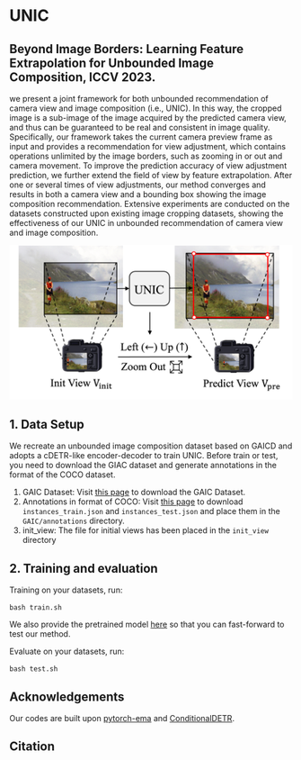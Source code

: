 # UNIC

## Beyond Image Borders: Learning Feature Extrapolation for Unbounded Image Composition, ICCV 2023. 


we present a joint framework for both unbounded recommendation of camera view and image composition (i.e., UNIC). In this way, the cropped image is a sub-image of the image acquired by the predicted camera view, and thus can be guaranteed to be real and consistent in image quality. Specifically, our framework takes the current camera preview frame as input and provides a recommendation for view adjustment, which contains operations unlimited by the image borders, such as zooming in or out and camera movement. To improve the prediction accuracy of view adjustment prediction, we further extend the field of view by feature extrapolation. After one or several times of view adjustments, our method converges and results in both a camera view and a bounding box showing the image composition recommendation. Extensive experiments are conducted on the datasets constructed upon existing image cropping datasets, showing the effectiveness of our UNIC in unbounded recommendation of camera view and image composition. 

<div style="align: center">
<img src="./assets/method.png" width="700px">
</div>




## 1. Data Setup

We recreate an unbounded image composition dataset based on GAICD and adopts a cDETR-like encoder-decoder to train UNIC.
Before train or test, you need to download the GIAC dataset and generate annotations in the format of the COCO dataset.
1. GAIC Dataset: Visit [this page](https://drive.google.com/file/d/1tDdQqDe8dMoMIVi9Z0WWI5vtRViy01nR/view) to download the GAIC Dataset.
2. Annotations in format of COCO: Visit [this page](https://drive.google.com/drive/folders/1xkZFXOTV4zebm660Dgprl_yaKxWAHh0H?usp=drive_link) to download `instances_train.json` and `instances_test.json` and place them in the `GAIC/annotations` directory.
3. init_view: The file for initial views has been placed in the `init_view` directory


## 2. Training and evaluation



Training on your datasets, run:
```
bash train.sh
```

We also provide the pretrained model [here](https://drive.google.com/file/d/1owvtFQBCC4uxd5f6tRsh7Fgktuj8MzZy/view?usp=drive_link) so that you can fast-forward to test our method.

Evaluate on your datasets, run:
```
bash test.sh
```



## Acknowledgements

Our codes are built upon [pytorch-ema](https://github.com/lucidrains/ema-pytorch) and [ConditionalDETR](https://github.com/Atten4Vis/ConditionalDETR).

## Citation


